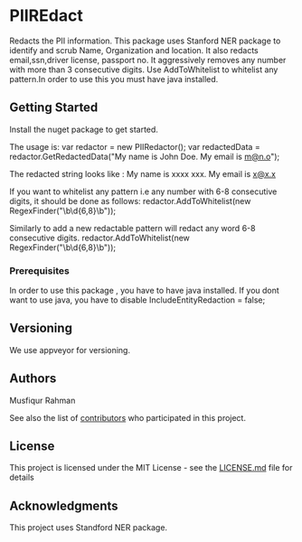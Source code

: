 # PIIREdact

Redacts the PII information. This package uses Stanford NER package to identify and scrub Name, Organization and location. It also redacts email,ssn,driver license,
passport no. It aggressively removes any number with more than 3 consecutive digits. Use AddToWhitelist to whitelist any pattern.In order to use this you must have java installed.

## Getting Started

Install the nuget package to get started.

The usage is:
var redactor = new PIIRedactor();
var redactedData = redactor.GetRedactedData("My name is John Doe. My email is m@n.o");

The redacted string looks like : My name is xxxx xxx. My email is x@x.x


If you want to whitelist any pattern i.e any number with 6-8 consecutive digits, it should be done as follows:
redactor.AddToWhitelist(new RegexFinder("\b\d{6,8}\b"));


Similarly to add a new redactable pattern will redact any word 6-8 consecutive digits. 
redactor.AddToWhitelist(new RegexFinder("\b\d{6,8}\b"));


### Prerequisites

In order to use this package , you have to have java installed. If you dont want to use java, you have to disable IncludeEntityRedaction = false;

## Versioning

We use appveyor for versioning.

## Authors

Musfiqur Rahman

See also the list of [contributors](https://github.com/Musfiqur01/PIIRedact/graphs/contributors) who participated in this project.

## License

This project is licensed under the MIT License - see the [LICENSE.md](LICENSE.md) file for details

## Acknowledgments

This project uses Standford NER package.